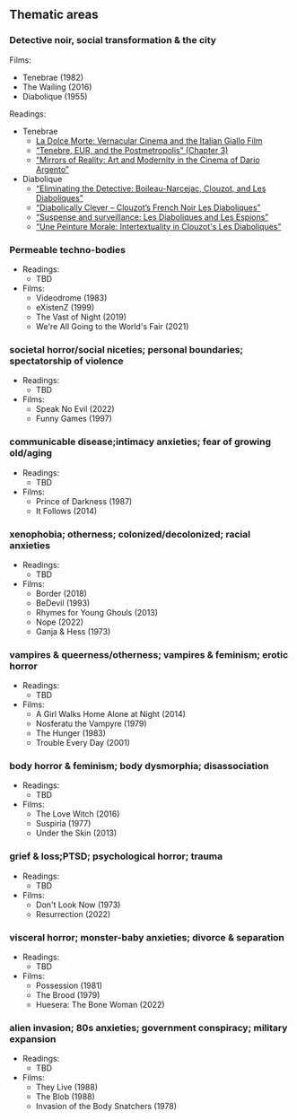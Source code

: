 ## Thematic areas

### Detective noir, social transformation & the city
Films:
* Tenebrae (1982)
* The Wailing (2016)
* Diabolique (1955)

Readings:
* Tenebrae
   * [La Dolce Morte: Vernacular Cinema and the Italian Giallo Film](https://www.goodreads.com/en/book/show/133165)
   * [“Tenebre, EUR, and the Postmetropolis” (Chapter 3)](https://www.proquest.com/openview/63df3e94dd34cd00270a00555d516815/1?pq-origsite=gscholar&cbl=18750)
   * [“Mirrors of Reality: Art and Modernity in the Cinema of Dario Argento”](https://revistas.unal.edu.co/index.php/estetica/article/view/95328/80103)
* Diabolique
   * [“Eliminating the Detective: Boileau-Narcejac, Clouzot, and Les Diaboliques”](https://brill.com/display/book/9789004486331/B9789004486331_s007.xml)
   * [“Diabolically Clever – Clouzot’s French Noir Les Diaboliques”](https://link.springer.com/chapter/10.1057/9780230282018_7)
   * [“Suspense and surveillance: Les Diaboliques and Les Espions”](https://www.manchesterhive.com/display/9781847791771/9781847791771.00010.xml)
   * [“​​Une Peinture Morale: Intertextuality in Clouzot's Les Diaboliques”](https://www.proquest.com/docview/1321732937?pq-origsite=gscholar&fromopenview=true)

### Permeable techno-bodies
* Readings:
    * TBD
* Films:
    * Videodrome (1983)
    * eXistenZ (1999)
    * The Vast of Night (2019)
    * We're All Going to the World's Fair (2021)

### societal horror/social niceties; personal boundaries; spectatorship of violence
* Readings:
    * TBD
* Films:
    * Speak No Evil (2022)
    * Funny Games (1997)

### communicable disease;intimacy anxieties; fear of growing old/aging
* Readings:
    * TBD
* Films:
    * Prince of Darkness (1987)
    * It Follows (2014)

### xenophobia; otherness; colonized/decolonized; racial anxieties
* Readings:
    * TBD
* Films:
    * Border (2018)
    * BeDevil (1993)
    * Rhymes for Young Ghouls (2013)
    * Nope (2022)
    * Ganja & Hess (1973)

### vampires & queerness/otherness; vampires & feminism; erotic horror
* Readings:
    * TBD
* Films:
    * A Girl Walks Home Alone at Night (2014)
    * Nosferatu the Vampyre (1979)
    * The Hunger (1983)
    * Trouble Every Day (2001)

### body horror & feminism; body dysmorphia; disassociation
* Readings:
    * TBD
* Films:
    * The Love Witch (2016)
    * Suspiria (1977)
    * Under the Skin (2013)

### grief & loss;PTSD; psychological horror; trauma
* Readings:
    * TBD
* Films:
    * Don't Look Now (1973)
    * Resurrection (2022)

### visceral horror; monster-baby anxieties; divorce & separation
* Readings:
    * TBD
* Films:
    * Possession (1981)
    * The Brood (1979)
    * Huesera: The Bone Woman (2022)

### alien invasion; 80s anxieties; government conspiracy; military expansion
* Readings:
    * TBD
* Films:
    * They Live (1988)
    * The Blob (1988)
    * Invasion of the Body Snatchers (1978)
